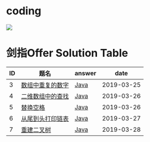 # coding
![](https://img.shields.io/badge/java-1.8-blue.svg)

# 剑指Offer Solution Table

| ID   | 题名 | answer | date |
| ---- | ---- | ------ | ---- |
| 3    | [数组中重复的数字](https://www.nowcoder.com/practice/623a5ac0ea5b4e5f95552655361ae0a8) | [Java](https://github.com/ZiTian8/cod/tree/master/src/sword2offer/DuplicateNumbersInArray.java) | 2019-03-25 |
| 4    | [二维数组中的查找](https://www.nowcoder.com/questionTerminal/abc3fe2ce8e146608e868a70efebf62e) | [Java](https://github.com/ZiTian8/cod/tree/master/src/sword2offer/FindNumberIn2DArray.java) | 2019-03-26 |
| 5    | [替换空格](https://www.nowcoder.com/questionTerminal/4060ac7e3e404ad1a894ef3e17650423) | [Java](https://github.com/ZiTian8/cod/tree/master/src/sword2offer/ReplaceSpace.java) | 2019-03-26 |
| 6    | [从尾到头打印链表](https://www.nowcoder.com/questionTerminal/d0267f7f55b3412ba93bd35cfa8e8035) | [Java](https://github.com/ZiTian8/cod/tree/master/src/sword2offer/PrintListFromTailToHead.java) | 2019-03-27 |
| 7    | [重建二叉树](https://www.nowcoder.com/questionTerminal/8a19cbe657394eeaac2f6ea9b0f6fcf6) | [Java](https://github.com/ZiTian8/cod/tree/master/src/sword2offer/PrintListFromTailToHead.java) | 2019-03-28 |


